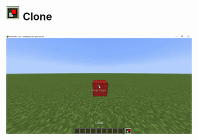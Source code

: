 <div style="display: flex; align-items: center;">
    <img src="img/Clone.png" alt="Stack Icon" width="35" height="35" style="margin-right: 10px;">
    <h1>Clone</h1>
</div>


![Alt text](img/Clone-min.gif)